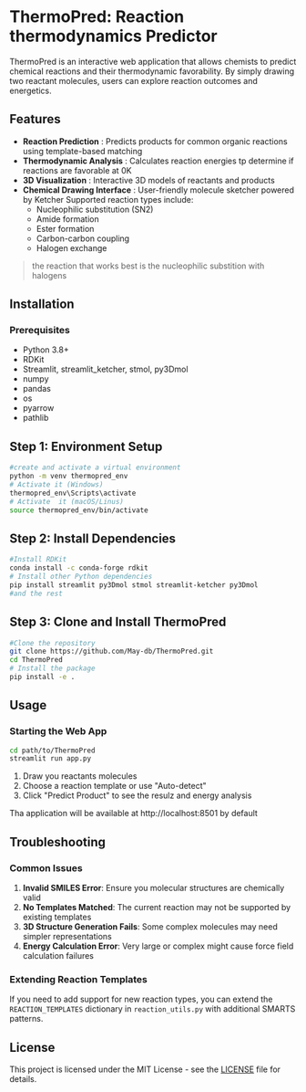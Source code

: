 # ThermoPred: Reaction thermodynamics Predictor
ThermoPred is an interactive web application that allows chemists to predict chemical reactions and their thermodynamic favorability. By simply drawing two reactant molecules, users can explore reaction outcomes and energetics.

## Features
* __Reaction Prediction__ : Predicts products for common organic reactions using template-based matching
* __Thermodynamic Analysis__ : Calculates reaction energies tp determine if reactions are favorable at 0K
* __3D Visualization__ : Interactive 3D models of reactants and products
* __Chemical Drawing Interface__ : User-friendly molecule sketcher powered by Ketcher
Supported reaction types include:
  - Nucleophilic substitution (SN2)
  - Amide formation 
  - Ester formation
  - Carbon-carbon coupling 
  - Halogen exchange 
> the reaction that works best is the nucleophilic substition with halogens

## Installation
### Prerequisites
* Python 3.8+
* RDKit
* Streamlit, streamlit_ketcher, stmol, py3Dmol
* numpy
* pandas
* os
* pyarrow
* pathlib

## Step 1: Environment Setup
```bash
#create and activate a virtual environment
python -m venv thermopred_env
# Activate it (Windows)
thermopred_env\Scripts\activate
# Activate  it (macOS/Linus)
source thermopred_env/bin/activate
```
## Step 2: Install Dependencies
```bash
#Install RDKit
conda install -c conda-forge rdkit
# Install other Python dependencies
pip install streamlit py3Dmol stmol streamlit-ketcher py3Dmol 
#and the rest
```
## Step 3: Clone and Install ThermoPred
```bash
#Clone the repository
git clone https://github.com/May-db/ThermoPred.git
cd ThermoPred
# Install the package
pip install -e .
```

## Usage
### Starting the Web App
```bash
cd path/to/ThermoPred
streamlit run app.py
```
1. Draw you reactants molecules
2. Choose a reaction template or use "Auto-detect"
3. Click "Predict Product" to see the resulz and energy analysis

Tha application will be available at http://localhost:8501 by default

## Troubleshooting
### Common Issues
1. __Invalid SMILES Error__: Ensure you molecular structures are chemically valid
2. __No Templates Matched__: The current reaction may not be supported by existing templates
3. __3D Structure Generation Fails__: Some complex molecules may need simpler representations
4. __Energy Calculation Error__: Very large or complex might cause force field calculation failures
### Extending Reaction Templates
If you need to add support for new reaction types, you can extend the `REACTION_TEMPLATES` dictionary in `reaction_utils.py` with additional SMARTS patterns.

## License 
This project is licensed under the MIT License - see the [LICENSE](LICENSE) file for details.

